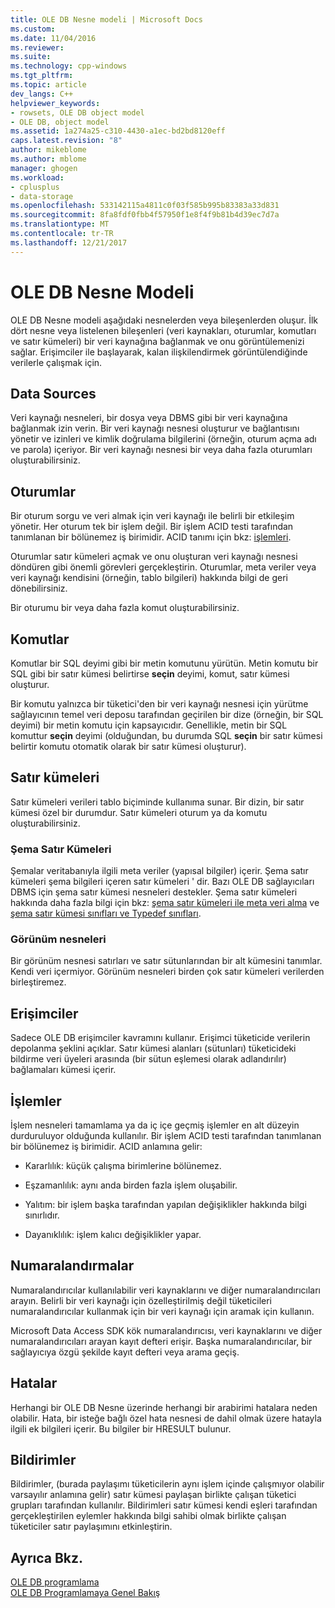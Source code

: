 ```yaml
---
title: OLE DB Nesne modeli | Microsoft Docs
ms.custom: 
ms.date: 11/04/2016
ms.reviewer: 
ms.suite: 
ms.technology: cpp-windows
ms.tgt_pltfrm: 
ms.topic: article
dev_langs: C++
helpviewer_keywords:
- rowsets, OLE DB object model
- OLE DB, object model
ms.assetid: 1a274a25-c310-4430-a1ec-bd2bd8120eff
caps.latest.revision: "8"
author: mikeblome
ms.author: mblome
manager: ghogen
ms.workload:
- cplusplus
- data-storage
ms.openlocfilehash: 533142115a4811c0f03f585b995b83383a33d831
ms.sourcegitcommit: 8fa8fdf0fbb4f57950f1e8f4f9b81b4d39ec7d7a
ms.translationtype: MT
ms.contentlocale: tr-TR
ms.lasthandoff: 12/21/2017
---
```

# <a name="ole-db-object-model"></a>OLE DB Nesne Modeli
OLE DB Nesne modeli aşağıdaki nesnelerden veya bileşenlerden oluşur. İlk dört nesne veya listelenen bileşenleri (veri kaynakları, oturumlar, komutları ve satır kümeleri) bir veri kaynağına bağlanmak ve onu görüntülemenizi sağlar. Erişimciler ile başlayarak, kalan ilişkilendirmek görüntülendiğinde verilerle çalışmak için.  
  
## <a name="data-sources"></a>Data Sources  
 Veri kaynağı nesneleri, bir dosya veya DBMS gibi bir veri kaynağına bağlanmak izin verin. Bir veri kaynağı nesnesi oluşturur ve bağlantısını yönetir ve izinleri ve kimlik doğrulama bilgilerini (örneğin, oturum açma adı ve parola) içeriyor. Bir veri kaynağı nesnesi bir veya daha fazla oturumları oluşturabilirsiniz.  
  
## <a name="sessions"></a>Oturumlar  
 Bir oturum sorgu ve veri almak için veri kaynağı ile belirli bir etkileşim yönetir. Her oturum tek bir işlem değil. Bir işlem ACID testi tarafından tanımlanan bir bölünemez iş birimidir. ACID tanımı için bkz: [işlemleri](#vcconoledbcomponents_transactions).  
  
 Oturumlar satır kümeleri açmak ve onu oluşturan veri kaynağı nesnesi döndüren gibi önemli görevleri gerçekleştirin. Oturumlar, meta veriler veya veri kaynağı kendisini (örneğin, tablo bilgileri) hakkında bilgi de geri dönebilirsiniz.  
  
 Bir oturumu bir veya daha fazla komut oluşturabilirsiniz.  
  
## <a name="commands"></a>Komutlar  
 Komutlar bir SQL deyimi gibi bir metin komutunu yürütün. Metin komutu bir SQL gibi bir satır kümesi belirtirse **seçin** deyimi, komut, satır kümesi oluşturur.  
  
 Bir komutu yalnızca bir tüketici'den bir veri kaynağı nesnesi için yürütme sağlayıcının temel veri deposu tarafından geçirilen bir dize (örneğin, bir SQL deyimi) bir metin komutu için kapsayıcıdır. Genellikle, metin bir SQL komuttur **seçin** deyimi (olduğundan, bu durumda SQL **seçin** bir satır kümesi belirtir komutu otomatik olarak bir satır kümesi oluşturur).  
  
## <a name="rowsets"></a>Satır kümeleri  
 Satır kümeleri verileri tablo biçiminde kullanıma sunar. Bir dizin, bir satır kümesi özel bir durumdur. Satır kümeleri oturum ya da komutu oluşturabilirsiniz.  
  
### <a name="schema-rowsets"></a>Şema Satır Kümeleri  
 Şemalar veritabanıyla ilgili meta veriler (yapısal bilgiler) içerir. Şema satır kümeleri şema bilgileri içeren satır kümeleri ' dir. Bazı OLE DB sağlayıcıları DBMS için şema satır kümesi nesneleri destekler. Şema satır kümeleri hakkında daha fazla bilgi için bkz: [şema satır kümeleri ile meta veri alma](../../data/oledb/obtaining-metadata-with-schema-rowsets.md) ve [şema satır kümesi sınıfları ve Typedef sınıfları](../../data/oledb/schema-rowset-classes-and-typedef-classes.md).  
  
### <a name="view-objects"></a>Görünüm nesneleri  
 Bir görünüm nesnesi satırları ve satır sütunlarından bir alt kümesini tanımlar. Kendi veri içermiyor. Görünüm nesneleri birden çok satır kümeleri verilerden birleştiremez.  
  
## <a name="accessors"></a>Erişimciler  
 Sadece OLE DB erişimciler kavramını kullanır. Erişimci tüketicide verilerin depolanma şeklini açıklar. Satır kümesi alanları (sütunları) tüketicideki bildirme veri üyeleri arasında (bir sütun eşlemesi olarak adlandırılır) bağlamaları kümesi içerir.  
  
##  <a name="vcconoledbcomponents_transactions"></a>İşlemler  
 İşlem nesneleri tamamlama ya da iç içe geçmiş işlemler en alt düzeyin durduruluyor olduğunda kullanılır. Bir işlem ACID testi tarafından tanımlanan bir bölünemez iş birimidir. ACID anlamına gelir:  
  
-   Kararlılık: küçük çalışma birimlerine bölünemez.  
  
-   Eşzamanlılık: aynı anda birden fazla işlem oluşabilir.  
  
-   Yalıtım: bir işlem başka tarafından yapılan değişiklikler hakkında bilgi sınırlıdır.  
  
-   Dayanıklılık: işlem kalıcı değişiklikler yapar.  
  
## <a name="enumerators"></a>Numaralandırmalar  
 Numaralandırıcılar kullanılabilir veri kaynaklarını ve diğer numaralandırıcıları arayın. Belirli bir veri kaynağı için özelleştirilmiş değil tüketicileri numaralandırıcılar kullanmak için bir veri kaynağı için aramak için kullanın.  
  
 Microsoft Data Access SDK kök numaralandırıcısı, veri kaynaklarını ve diğer numaralandırıcıları arayan kayıt defteri erişir. Başka numaralandırıcılar, bir sağlayıcıya özgü şekilde kayıt defteri veya arama geçiş.  
  
## <a name="errors"></a>Hatalar  
 Herhangi bir OLE DB Nesne üzerinde herhangi bir arabirimi hatalara neden olabilir. Hata, bir isteğe bağlı özel hata nesnesi de dahil olmak üzere hatayla ilgili ek bilgileri içerir. Bu bilgiler bir HRESULT bulunur.  
  
## <a name="notifications"></a>Bildirimler  
 Bildirimler, (burada paylaşımı tüketicilerin aynı işlem içinde çalışmıyor olabilir varsayılır anlamına gelir) satır kümesi paylaşan birlikte çalışan tüketici grupları tarafından kullanılır. Bildirimleri satır kümesi kendi eşleri tarafından gerçekleştirilen eylemler hakkında bilgi sahibi olmak birlikte çalışan tüketiciler satır paylaşımını etkinleştirin.  
  
## <a name="see-also"></a>Ayrıca Bkz.  
 [OLE DB programlama](../../data/oledb/ole-db-programming.md)   
 [OLE DB Programlamaya Genel Bakış](../../data/oledb/ole-db-programming-overview.md)